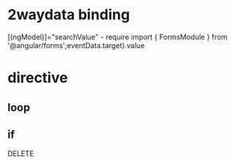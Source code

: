# 2waydata binding
[(ngModel)]="searchValue" - require import { FormsModule } from '@angular/forms';<HTMLInputElement>eventData.target).value

# directive

## loop
<tr *ngFor="let item of products ; let i = index">

## if
<div *ngIf="item!=1">DELETE</div>
